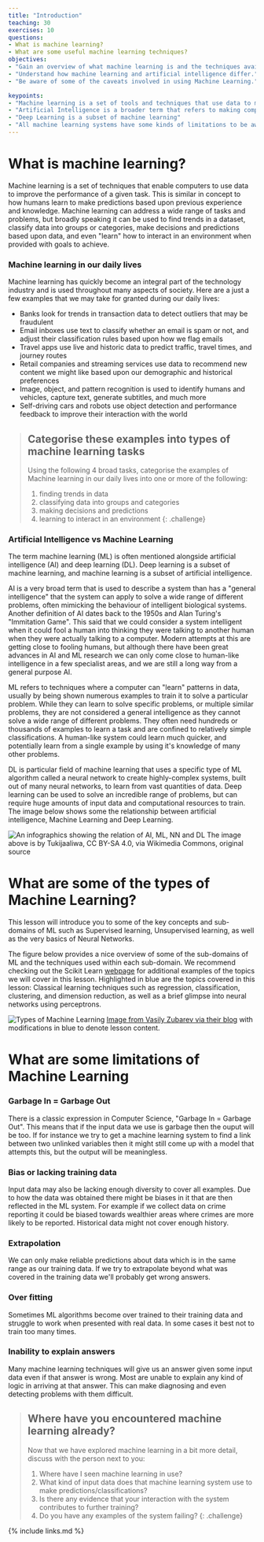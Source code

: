 ```yaml
---
title: "Introduction"
teaching: 30
exercises: 10
questions:
- What is machine learning?
- What are some useful machine learning techniques?
objectives:
- "Gain an overview of what machine learning is and the techniques available."
- "Understand how machine learning and artificial intelligence differ."
- "Be aware of some of the caveats involved in using Machine Learning."

keypoints:
- "Machine learning is a set of tools and techniques that use data to make predictions about said data."
- "Artificial Intelligence is a broader term that refers to making computers show human like intelligence."
- "Deep Learning is a subset of machine learning"
- "All machine learning systems have some kinds of limitations to be aware of"
---
```


# What is machine learning?

Machine learning is a set of techniques that enable computers to use data to improve the performance of a given task. This is similar in concept to how humans learn to make predictions based upon previous experience and knowledge. Machine learning can address a wide range of tasks and problems, but broadly speaking it can be used to find trends in a dataset, classify data into groups or categories, make decisions and predictions based upon data, and even "learn" how to interact in an environment when provided with goals to achieve.

### Machine learning in our daily lives

Machine learning has quickly become an integral part of the technology industry and is used throughout many aspects of society. Here are a just a few examples that we may take for granted during our daily lives:

* Banks look for trends in transaction data to detect outliers that may be fraudulent
* Email inboxes use text to classify whether an email is spam or not, and adjust their classification rules based upon how we flag emails
* Travel apps use live and historic data to predict traffic, travel times, and journey routes
* Retail companies and streaming services use data to recommend new content we might like based upon our demographic and historical preferences
* Image, object, and pattern recognition is used to identify humans and vehicles, capture text, generate subtitles, and much more
* Self-driving cars and robots use object detection and performance feedback to improve their interaction with the world

> ## Categorise these examples into types of machine learning tasks
> Using the following 4 broad tasks, categorise the examples of Machine learning in our daily lives into one or more of the following:
>
> 1. finding trends in data
> 2. classifying data into groups and categories
> 3. making decisions and predictions
> 4. learning to interact in an environment
{: .challenge}

### Artificial Intelligence vs Machine Learning

The term machine learning (ML) is often mentioned alongside artificial intelligence (AI) and deep learning (DL). Deep learning is a subset of machine learning, and machine learning is a subset of artificial intelligence.

AI is a very broad term that is used to describe a system than has a "general intelligence" that the system can apply to solve a wide range of different problems, often mimicking the behaviour of intelligent biological systems. Another definition of AI dates back to the 1950s and Alan Turing's "Immitation Game". This said that we could consider a system intelligent when it could fool a human into thinking they were talking to another human when they were actually talking to a computer. Modern attempts at this are getting close to fooling humans, but although there have been great advances in AI and ML research we can only come close to human-like intelligence in a few specialist areas, and we are still a long way from a general purpose AI.

ML refers to techniques where a computer can "learn" patterns in data, usually by being shown numerous examples to train it to solve a particular problem. While they can learn to solve specific problems, or multiple similar problems, they are not considered a general intelligence as they cannot solve a wide range of different problems. They often need hundreds or thousands of examples to learn a task and are confined to relatively simple classifications. A human-like system could learn much quicker, and potentially learn from a single example by using it's knowledge of many other problems.

DL is particular field of machine learning that uses a specific type of ML algorithm called a neural network to create highly-complex systems, built out of many neural networks, to learn from vast quantities of data. Deep learning can be used to solve an incredible range of problems, but can require huge amounts of input data and computational resources to train. The image below shows some the relationship between artificial intelligence, Machine Learning and Deep Learning.

![An infographics showing the relation of AI, ML, NN and DL](../fig/01_AI_ML_DL_differences.png)
The image above is by Tukijaaliwa, CC BY-SA 4.0, via Wikimedia Commons, original source

# What are some of the types of Machine Learning?

This lesson will introduce you to some of the key concepts and sub-domains of ML such as Supervised learning, Unsupervised learning, as well as the very basics of Neural Networks.

The figure below provides a nice overview of some of the sub-domains of ML and the techniques used within each sub-domain. We recommend checking out the Scikit Learn [webpage](https://scikit-learn.org/stable/index.html) for additional examples of the topics we will cover in this lesson. Highlighted in blue are the topics covered in this lesson: Classical learning techniques such as regression, classification, clustering, and dimension reduction, as well as a brief glimpse into neural networks using perceptrons.


![Types of Machine Learning](../fig/ML_summary.png)
[Image from Vasily Zubarev via their blog](https://vas3k.com/blog/machine_learning/) with modifications in blue to denote lesson content.

# What are some limitations of Machine Learning

### Garbage In = Garbage Out

There is a classic expression in Computer Science, "Garbage In = Garbage Out". This means that if the input data we use is garbage then the ouput will be too. If for instance we try to get a machine learning system to find a link between two unlinked variables then it might still come up with a model that attempts this, but the output will be meaningless. 

### Bias or lacking training data

Input data may also be lacking enough diversity to cover all examples. Due to how the data was obtained there might be biases in it that are then reflected in the ML system. For example if we collect data on crime reporting it could be biased towards wealthier areas where crimes are more likely to be reported. Historical data might not cover enough history.

### Extrapolation

We can only make reliable predictions about data which is in the same range as our training data. If we try to extrapolate beyond what was covered in the training data we'll probably get wrong answers. 

### Over fitting

Sometimes ML algorithms become over trained to their training data and struggle to work when presented with real data. In some cases it best not to train too many times. 

### Inability to explain answers

Many machine learning techniques will give us an answer given some input data even if that answer is wrong. Most are unable to explain any kind of logic in arriving at that answer. This can make diagnosing and even detecting problems with them difficult. 

> ## Where have you encountered machine learning already?
> Now that we have explored machine learning in a bit more detail, discuss with the person next to you:
>
> 1. Where have I seen machine learning in use?
> 2. What kind of input data does that machine learning system use to make predictions/classifications?
> 3. Is there any evidence that your interaction with the system contributes to further training?
> 4. Do you have any examples of the system failing?
{: .challenge}

{% include links.md %}
